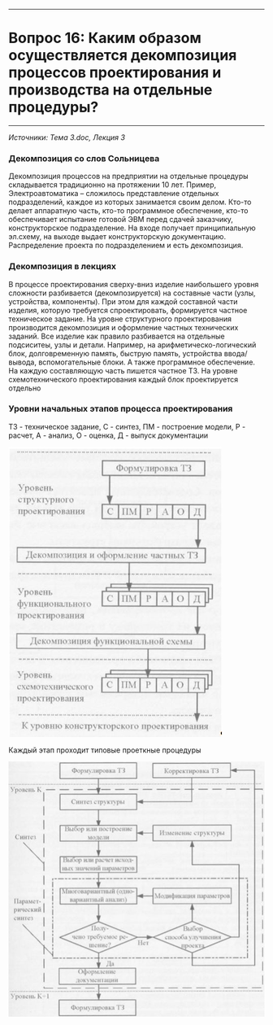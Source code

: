 ___
# Вопрос 16:	Каким образом осуществляется декомпозиция процессов проектирования и производства на отдельные процедуры?
___

*Источники: Тема 3.doc, Лекция 3*

### Декомпозиция со слов Сольницева
Декомпозиция процессов на предприятии на отдельные процедуры складывается традиционно на протяжении 10 лет. 
Пример, Электроавтоматика – сложилось представление отдельных подразделений, каждое из которых занимается своим делом. 
Кто-то делает аппаратную часть, кто-то программное обеспечение, кто-то обеспечивает испытание готовой ЭВМ перед сдачей заказчику, конструкторское подразделение.
На входе получает принципиальную эл.схему, на выходе выдает конструкторскую документацию. 
Распределение проекта по подразделением и есть декомпозиция.

### Декомпозиция в лекциях
В процессе проектирования сверху-вниз изделие наибольшего уровня сложности разбивается (декомпозируется) на составные части (узлы, устройства, компоненты).
При этом для каждой составной части изделия, которую требуется спроектировать, формируется частное техническое задание.
На уровне структурного проектирования производится декомпозиция и оформление частных технических заданий. 
Все изделие как правило разбивается на отдельные подсиситеы, узлы и детали. 
Например, на арифметическо-логический блок, долговременную память, быструю память, устройства ввода/вывода, вспомогательные блоки. А также программное обеспечение. 
На каждую составляющую часть пишется частное ТЗ. 
На уровне схемотехнического проектирования каждый блок проектируется отдельно 

### Уровни начальных этапов процесса проектирования
ТЗ - техническое задание, 
С - синтез, ПМ - построение модели, Р - расчет, А - анализ, О - оценка, 
Д - выпуск документации

![logo](../resources/imgs/16-0.JPG)

Каждый этап проходит типовые проеткные процедуры

![logo](../resources/imgs/16-1.JPG)
